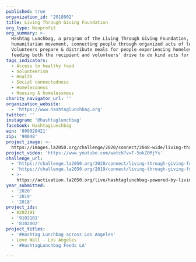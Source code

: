 ```yaml
---
published: true
organization_id: '2018002'
title: Living Through Giving Foundation
org_type: Nonprofit
org_summary: >-
  Hashtag Lunchbag, a program of the Living Through Giving Foundation, is a
  humanitarian movement, connecting people through organized acts of love. 
  Volunteers prepare & distribute meals for people experiencing homelessness,
  feeding both the recipient and volunteers' drive to do kind acts for others.
tags_indicators:
  - Access to healthy food
  - Volunteerism
  - Health
  - Social connectedness
  - Homelessness
  - Housing & homelessness
charity_navigator_url: ''
organization_website:
  - 'https://www.hashtaglunchbag.org'
twitter: ''
instagram: '@hashtaglunchbag'
facebook: HashtagLunchbag
ein: '800928421'
zip: '90048'
project_image: >-
  https://images.la2050.org/challenge/2020/connect/2048-wide/living-through-giving-foundation.jpg
project_video: 'https://www.youtube.com/watch?v=T-5okZ0MjYs'
challenge_url:
  - 'https://challenge.la2050.org/2020/connect/living-through-giving-foundation/'
  - 'https://challenge.la2050.org/2019/connect/living-through-giving-foundation/'
  - >-
    https://activation.la2050.org/live/hashtaglunchbag-powered-by-living-through-giving-foundation-501c3-nonprofit/
year_submitted:
  - '2020'
  - '2019'
  - '2018'
project_ids:
  - 0202191
  - '9102101'
  - '8102002'
project_titles:
  - '#Hashtag Lunchbag across Los Angeles'
  - Love Wall - Los Angeles
  - '#HashtagLunchbag Feeds LA'

---
```

